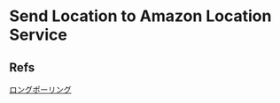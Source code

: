 # Send Location to Amazon Location Service

## Refs

[ロングポーリング](https://ja.javascript.info/long-polling)